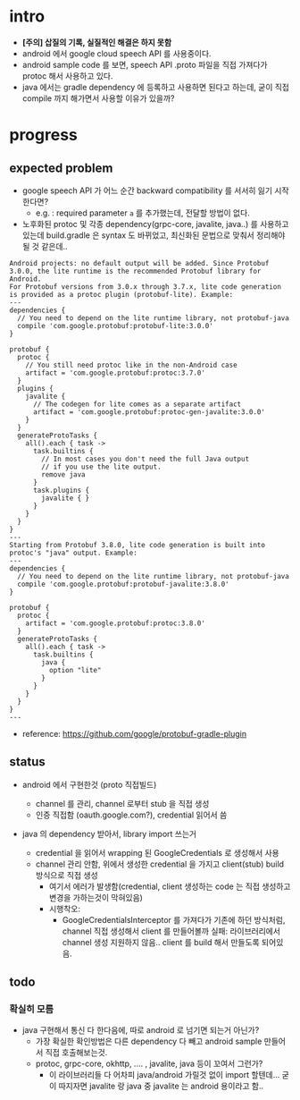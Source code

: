 # intro
- **[주의] 삽질의 기록, 실질적인 해결은 하지 못함**
- android 에서 google cloud speech API 를 사용중이다. 
- android sample code 를 보면, speech API .proto 파일을 직접 가져다가 protoc 해서 사용하고 있다.
- java 에서는 gradle dependency 에 등록하고 사용하면 된다고 하는데, 굳이 직접 compile 까지 해가면서 사용할 이유가 있을까?

# progress
## expected problem
- google speech API 가 어느 순간 backward compatibility 를 서서히 잃기 시작한다면?
  - e.g. : required parameter `a` 를 추가했는데, 전달할 방법이 없다.
- 노후화된 protoc 및 각종 dependency(grpc-core, javalite, java..) 를 사용하고있는데 build.gradle 은 syntax 도 바뀌었고, 최신화된 문법으로 맞춰서 정리해야 될 것 같은데.. 
```
Android projects: no default output will be added. Since Protobuf 3.0.0, the lite runtime is the recommended Protobuf library for Android.
For Protobuf versions from 3.0.x through 3.7.x, lite code generation is provided as a protoc plugin (protobuf-lite). Example:
---
dependencies {
  // You need to depend on the lite runtime library, not protobuf-java
  compile 'com.google.protobuf:protobuf-lite:3.0.0'
}

protobuf {
  protoc {
    // You still need protoc like in the non-Android case
    artifact = 'com.google.protobuf:protoc:3.7.0'
  }
  plugins {
    javalite {
      // The codegen for lite comes as a separate artifact
      artifact = 'com.google.protobuf:protoc-gen-javalite:3.0.0'
    }
  }
  generateProtoTasks {
    all().each { task ->
      task.builtins {
        // In most cases you don't need the full Java output
        // if you use the lite output.
        remove java
      }
      task.plugins {
        javalite { }
      }
    }
  }
}
---
Starting from Protobuf 3.8.0, lite code generation is built into protoc's "java" output. Example:
---
dependencies {
  // You need to depend on the lite runtime library, not protobuf-java
  compile 'com.google.protobuf:protobuf-javalite:3.8.0'
}

protobuf {
  protoc {
    artifact = 'com.google.protobuf:protoc:3.8.0'
  }
  generateProtoTasks {
    all().each { task ->
      task.builtins {
        java {
          option "lite"
        }
      }
    }
  }
}
---
```
  - reference: https://github.com/google/protobuf-gradle-plugin

  
## status
- android 에서 구현한것 (proto 직접빌드)
    - channel 를 관리, channel 로부터 stub 을 직접 생성
    - 인증 직접함 (oauth.google.com?), credential 읽어서 씀

- java 의 dependency 받아서, library import 쓰는거
    - credential 을 읽어서 wrapping 된 GoogleCredentials 로 생성해서 사용
    - channel 관리 안함, 위에서 생성한 credential 을 가지고 client(stub) build 방식으로 직접 생성
        - 여기서 에러가 발생함(credential, client 생성하는 code 는 직접 생성하고 변경을 가하는것이 막혀있음)
        - 시행착오:
            - GoogleCredentialsInterceptor 를 가져다가 기존에 하던 방식처럼, channel 직접 생성해서 client 를 만들어볼까
                실패: 라이브러리에서 channel 생성 지원하지 않음.. client 를 build 해서 만들도록 되어있음.

## todo
### 확실히 모름
- java 구현해서 통신 다 한다음에, 따로 android 로 넘기면 되는거 아닌가?
    - 가장 확실한 확인방법은 다른 dependency 다 빼고 android sample 만들어서 직접 호출해보는것.
    - protoc, grpc-core, okhttp, .... , javalite, java  등이 꼬여서 그런가?
      - 이 라이브러리들 다 어차피 java/android 가릴것 없이 import 할텐데... 굳이 따지자면 javalite 랑 java 중 javalite 는 android 용이라고 함..

